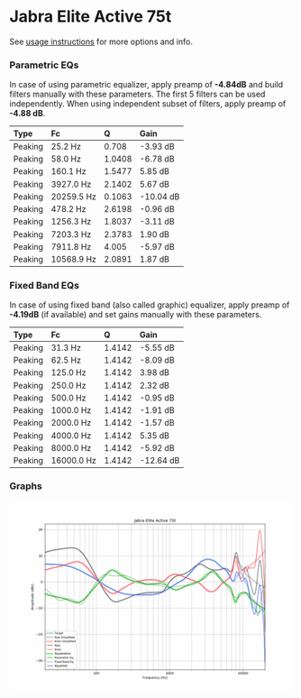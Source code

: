 # Jabra Elite Active 75t
See [usage instructions](https://github.com/jaakkopasanen/AutoEq#usage) for more options and info.

### Parametric EQs
In case of using parametric equalizer, apply preamp of **-4.84dB** and build filters manually
with these parameters. The first 5 filters can be used independently.
When using independent subset of filters, apply preamp of **-4.88 dB**.

| Type    | Fc         |      Q | Gain      |
|:--------|:-----------|:-------|:----------|
| Peaking | 25.2 Hz    | 0.708  | -3.93 dB  |
| Peaking | 58.0 Hz    | 1.0408 | -6.78 dB  |
| Peaking | 160.1 Hz   | 1.5477 | 5.85 dB   |
| Peaking | 3927.0 Hz  | 2.1402 | 5.67 dB   |
| Peaking | 20259.5 Hz | 0.1063 | -10.04 dB |
| Peaking | 478.2 Hz   | 2.6198 | -0.96 dB  |
| Peaking | 1256.3 Hz  | 1.8037 | -3.11 dB  |
| Peaking | 7203.3 Hz  | 2.3783 | 1.90 dB   |
| Peaking | 7911.8 Hz  | 4.005  | -5.97 dB  |
| Peaking | 10568.9 Hz | 2.0891 | 1.87 dB   |

### Fixed Band EQs
In case of using fixed band (also called graphic) equalizer, apply preamp of **-4.19dB**
(if available) and set gains manually with these parameters.

| Type    | Fc         |      Q | Gain      |
|:--------|:-----------|:-------|:----------|
| Peaking | 31.3 Hz    | 1.4142 | -5.55 dB  |
| Peaking | 62.5 Hz    | 1.4142 | -8.09 dB  |
| Peaking | 125.0 Hz   | 1.4142 | 3.98 dB   |
| Peaking | 250.0 Hz   | 1.4142 | 2.32 dB   |
| Peaking | 500.0 Hz   | 1.4142 | -0.95 dB  |
| Peaking | 1000.0 Hz  | 1.4142 | -1.91 dB  |
| Peaking | 2000.0 Hz  | 1.4142 | -1.57 dB  |
| Peaking | 4000.0 Hz  | 1.4142 | 5.35 dB   |
| Peaking | 8000.0 Hz  | 1.4142 | -5.92 dB  |
| Peaking | 16000.0 Hz | 1.4142 | -12.64 dB |

### Graphs
![](./Jabra%20Elite%20Active%2075t.png)